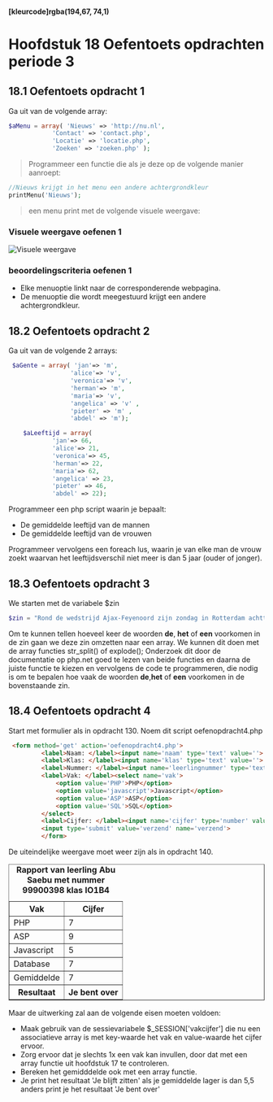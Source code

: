#### [kleurcode]rgba(194,67, 74,1)

#  Hoofdstuk 18 Oefentoets opdrachten periode 3

## 18.1 Oefentoets opdracht 1

Ga uit van de volgende array:
~~~php
$aMenu = array( 'Nieuws' => 'http://nu.nl',
            'Contact' => 'contact.php',
            'Locatie' => 'locatie.php',
            'Zoeken' => 'zoeken.php' );
~~~

>Programmeer een functie die als je deze op de volgende manier aanroept:

~~~php
//Nieuws krijgt in het menu een andere achtergrondkleur
printMenu('Nieuws');
~~~

>een menu print met de volgende visuele weergave:

### Visuele weergave oefenen 1 

![Visuele weergave](https://github.com/ictacademiekw1c/opdrachten-repository/blob/master/php/p3/images/oefenen1.png?raw=true)

### beoordelingscriteria oefenen 1
- Elke menuoptie linkt naar de corresponderende webpagina.
- De menuoptie die wordt meegestuurd krijgt een andere achtergrondkleur.

## 18.2 Oefentoets opdracht 2

Ga uit van de volgende 2 arrays:
~~~php
 $aGente = array( 'jan'=> 'm',
                 'alice'=> 'v', 
                 'veronica'=> 'v', 
                 'herman'=> 'm',                
                 'maria'=> 'v', 
                 'angelica' => 'v' , 
                 'pieter' => 'm' ,
                 'abdel' => 'm');  

    $aLeeftijd = array(
            'jan'=> 66, 
            'alice'=> 21, 
            'veronica'=> 45, 
            'herman'=> 22,               
            'maria'=> 62, 
            'angelica' => 23, 
            'pieter' => 46,
            'abdel' => 22);
~~~

Programmeer een php script waarin je bepaalt:
- De gemiddelde leeftijd van de mannen
- De gemiddelde leeftijd van de vrouwen

Programmeer vervolgens een foreach lus, waarin je van elke man de vrouw zoekt waarvan het leeftijdsverschil niet meer is dan 5 jaar (ouder of jonger).

## 18.3 Oefentoets opdracht 3

We starten met de variabele $zin
~~~php
$zin = "Rond de wedstrijd Ajax-Feyenoord zijn zondag in Rotterdam achttien relschoppers opgepakt. Volgens de politie zijn ze aangehouden voor zaken als belediging, bedreiging, vernieling en het gooien van vuurwerk. Ajax won in de Arena met 2-1.";
~~~

Om te kunnen tellen hoeveel keer de woorden __de__, __het__ of __een__ voorkomen in de zin gaan we deze zin omzetten naar een array.
We kunnen dit doen met de array functies str_split() of explode(); Onderzoek dit door de documentatie op php.net
goed te lezen van beide functies en daarna de juiste functie te kiezen en vervolgens de code te programmeren, die nodig is om te bepalen hoe vaak de woorden __de__,__het__ of __een__ voorkomen in de bovenstaande zin.

## 18.4 Oefentoets opdracht 4

Start met formulier als in opdracht 130. Noem dit script oefenopdracht4.php
~~~html
 <form method='get' action='oefenopdracht4.php'>
         <label>Naam: </label><input name='naam' type='text' value=''>
         <label>Klas: </label><input name='klas' type='text' value=''>
         <label>Nummer: </label><input name='leerlingnummer' type='text' value=''>
         <label>Vak: </label><select name='vak'>
             <option value='PHP'>PHP</option>
             <option value='javascript'>Javascript</option>
             <option value='ASP'>ASP</option>
             <option value='SQL'>SQL</option>
         </select>
         <label>Cijfer: </label><input name='cijfer' type='number' value='5'>
         <input type='submit' value='verzend' name='verzend'>
         </form>
~~~

De uiteindelijke weergave moet weer zijn als in opdracht 140.

<table border="1">
<caption><b>Rapport van leerling Abu Saebu met nummer 99900398 klas IO1B4</b></caption>
<tr><th>Vak</th><th>Cijfer</th></tr>
<tr><td>PHP</td><td>7</td></tr>
<tr><td>ASP</td><td>9</td></tr>
<tr><td>Javascript</td><td>5</td></tr>
<tr><td>Database</td><td>7</td></tr>
<tr><td>Gemiddelde</td><td>7</td></tr>
<tr><th>Resultaat</th><th>Je bent over</th></tr>
</table>

Maar de uitwerking zal aan de volgende eisen moeten voldoen:
- Maak gebruik van de sessievariabele $_SESSION['vakcijfer'] die nu een associatieve array is met key-waarde het vak en value-waarde het cijfer ervoor.
- Zorg ervoor dat je slechts 1x een vak kan invullen, door dat met een array functie uit hoofdstuk 17 te controleren.
- Bereken het gemidddelde ook met een array functie.
- Je print het resultaat 'Je blijft zitten' als je gemiddelde lager is dan 5,5 anders print je het resultaat 'Je bent over'
